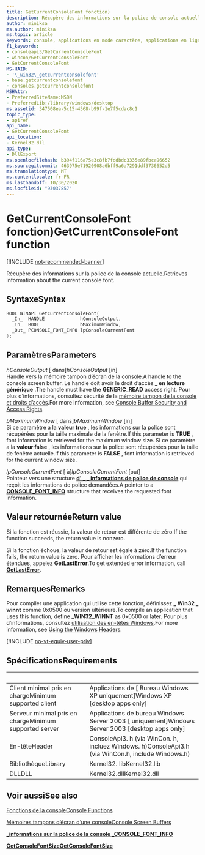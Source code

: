 ```yaml
---
title: GetCurrentConsoleFont fonction)
description: Récupère des informations sur la police de console actuelle pour une mémoire tampon d’écran de console spécifiée.
author: miniksa
ms.author: miniksa
ms.topic: article
keywords: console, applications en mode caractère, applications en ligne de commande, applications de terminal, API console
f1_keywords:
- consoleapi3/GetCurrentConsoleFont
- wincon/GetCurrentConsoleFont
- GetCurrentConsoleFont
MS-HAID:
- '\_win32\_getcurrentconsolefont'
- base.getcurrentconsolefont
- consoles.getcurrentconsolefont
MSHAttr:
- PreferredSiteName:MSDN
- PreferredLib:/library/windows/desktop
ms.assetid: 347508ea-5c15-4568-b99f-1e7f5cdac8c1
topic_type:
- apiref
api_name:
- GetCurrentConsoleFont
api_location:
- Kernel32.dll
api_type:
- DllExport
ms.openlocfilehash: b394f116a75e3c8fb7fddbdc3335e89fbca96652
ms.sourcegitcommit: 463975e71920908a6bff9a6a7291ddf3736652d5
ms.translationtype: MT
ms.contentlocale: fr-FR
ms.lasthandoff: 10/30/2020
ms.locfileid: "93037857"
---
```

# <a name="getcurrentconsolefont-function"></a><span data-ttu-id="429c7-104">GetCurrentConsoleFont fonction)</span><span class="sxs-lookup"><span data-stu-id="429c7-104">GetCurrentConsoleFont function</span></span>

[!INCLUDE [not-recommended-banner](./includes/not-recommended-banner.md)]

<span data-ttu-id="429c7-105">Récupère des informations sur la police de la console actuelle.</span><span class="sxs-lookup"><span data-stu-id="429c7-105">Retrieves information about the current console font.</span></span>

## <a name="syntax"></a><span data-ttu-id="429c7-106">Syntaxe</span><span class="sxs-lookup"><span data-stu-id="429c7-106">Syntax</span></span>

```C
BOOL WINAPI GetCurrentConsoleFont(
  _In_  HANDLE             hConsoleOutput,
  _In_  BOOL               bMaximumWindow,
  _Out_ PCONSOLE_FONT_INFO lpConsoleCurrentFont
);
```

## <a name="parameters"></a><span data-ttu-id="429c7-107">Paramètres</span><span class="sxs-lookup"><span data-stu-id="429c7-107">Parameters</span></span>

<span data-ttu-id="429c7-108">*hConsoleOutput* \[ dans\]</span><span class="sxs-lookup"><span data-stu-id="429c7-108">*hConsoleOutput* \[in\]</span></span>  
<span data-ttu-id="429c7-109">Handle vers la mémoire tampon d’écran de la console.</span><span class="sxs-lookup"><span data-stu-id="429c7-109">A handle to the console screen buffer.</span></span> <span data-ttu-id="429c7-110">Le handle doit avoir le droit d’accès **\_ en lecture générique** .</span><span class="sxs-lookup"><span data-stu-id="429c7-110">The handle must have the **GENERIC\_READ** access right.</span></span> <span data-ttu-id="429c7-111">Pour plus d’informations, consultez sécurité de la [mémoire tampon de la console et droits d’accès](console-buffer-security-and-access-rights.md).</span><span class="sxs-lookup"><span data-stu-id="429c7-111">For more information, see [Console Buffer Security and Access Rights](console-buffer-security-and-access-rights.md).</span></span>

<span data-ttu-id="429c7-112">*bMaximumWindow* \[ dans\]</span><span class="sxs-lookup"><span data-stu-id="429c7-112">*bMaximumWindow* \[in\]</span></span>  
<span data-ttu-id="429c7-113">Si ce paramètre a la **valeur true** , les informations sur la police sont récupérées pour la taille maximale de la fenêtre.</span><span class="sxs-lookup"><span data-stu-id="429c7-113">If this parameter is **TRUE** , font information is retrieved for the maximum window size.</span></span> <span data-ttu-id="429c7-114">Si ce paramètre a la **valeur false** , les informations sur la police sont récupérées pour la taille de fenêtre actuelle.</span><span class="sxs-lookup"><span data-stu-id="429c7-114">If this parameter is **FALSE** , font information is retrieved for the current window size.</span></span>

<span data-ttu-id="429c7-115">*lpConsoleCurrentFont* \[ à\]</span><span class="sxs-lookup"><span data-stu-id="429c7-115">*lpConsoleCurrentFont* \[out\]</span></span>  
<span data-ttu-id="429c7-116">Pointeur vers une structure [**d' \_ \_ informations de police de console**](console-font-info-str.md) qui reçoit les informations de police demandées.</span><span class="sxs-lookup"><span data-stu-id="429c7-116">A pointer to a [**CONSOLE\_FONT\_INFO**](console-font-info-str.md) structure that receives the requested font information.</span></span>

## <a name="return-value"></a><span data-ttu-id="429c7-117">Valeur retournée</span><span class="sxs-lookup"><span data-stu-id="429c7-117">Return value</span></span>

<span data-ttu-id="429c7-118">Si la fonction est réussie, la valeur de retour est différente de zéro.</span><span class="sxs-lookup"><span data-stu-id="429c7-118">If the function succeeds, the return value is nonzero.</span></span>

<span data-ttu-id="429c7-119">Si la fonction échoue, la valeur de retour est égale à zéro.</span><span class="sxs-lookup"><span data-stu-id="429c7-119">If the function fails, the return value is zero.</span></span> <span data-ttu-id="429c7-120">Pour afficher les informations d’erreur étendues, appelez [**GetLastError**](https://msdn.microsoft.com/library/windows/desktop/ms679360).</span><span class="sxs-lookup"><span data-stu-id="429c7-120">To get extended error information, call [**GetLastError**](https://msdn.microsoft.com/library/windows/desktop/ms679360).</span></span>

## <a name="remarks"></a><span data-ttu-id="429c7-121">Remarques</span><span class="sxs-lookup"><span data-stu-id="429c7-121">Remarks</span></span>

<span data-ttu-id="429c7-122">Pour compiler une application qui utilise cette fonction, définissez **\_ Win32 \_ winnt** comme 0x0500 ou version ultérieure.</span><span class="sxs-lookup"><span data-stu-id="429c7-122">To compile an application that uses this function, define **\_WIN32\_WINNT** as 0x0500 or later.</span></span> <span data-ttu-id="429c7-123">Pour plus d’informations, consultez [utilisation des en-têtes Windows](https://msdn.microsoft.com/library/windows/desktop/aa383745).</span><span class="sxs-lookup"><span data-stu-id="429c7-123">For more information, see [Using the Windows Headers](https://msdn.microsoft.com/library/windows/desktop/aa383745).</span></span>

[!INCLUDE [no-vt-equiv-user-priv](./includes/no-vt-equiv-user-priv.md)]

## <a name="requirements"></a><span data-ttu-id="429c7-124">Spécifications</span><span class="sxs-lookup"><span data-stu-id="429c7-124">Requirements</span></span>

| &nbsp; | &nbsp; |
|-|-|
| <span data-ttu-id="429c7-125">Client minimal pris en charge</span><span class="sxs-lookup"><span data-stu-id="429c7-125">Minimum supported client</span></span> | <span data-ttu-id="429c7-126">Applications de \[ Bureau Windows XP uniquement\]</span><span class="sxs-lookup"><span data-stu-id="429c7-126">Windows XP \[desktop apps only\]</span></span> |
| <span data-ttu-id="429c7-127">Serveur minimal pris en charge</span><span class="sxs-lookup"><span data-stu-id="429c7-127">Minimum supported server</span></span> | <span data-ttu-id="429c7-128">Applications de bureau Windows Server 2003 \[ uniquement\]</span><span class="sxs-lookup"><span data-stu-id="429c7-128">Windows Server 2003 \[desktop apps only\]</span></span> |
| <span data-ttu-id="429c7-129">En-tête</span><span class="sxs-lookup"><span data-stu-id="429c7-129">Header</span></span> | <span data-ttu-id="429c7-130">ConsoleApi3. h (via WinCon. h, incluez Windows. h)</span><span class="sxs-lookup"><span data-stu-id="429c7-130">ConsoleApi3.h (via WinCon.h, include Windows.h)</span></span> |
| <span data-ttu-id="429c7-131">Bibliothèque</span><span class="sxs-lookup"><span data-stu-id="429c7-131">Library</span></span> | <span data-ttu-id="429c7-132">Kernel32. lib</span><span class="sxs-lookup"><span data-stu-id="429c7-132">Kernel32.lib</span></span> |
| <span data-ttu-id="429c7-133">DLL</span><span class="sxs-lookup"><span data-stu-id="429c7-133">DLL</span></span> | <span data-ttu-id="429c7-134">Kernel32.dll</span><span class="sxs-lookup"><span data-stu-id="429c7-134">Kernel32.dll</span></span> |

## <a name="see-also"></a><span data-ttu-id="429c7-135">Voir aussi</span><span class="sxs-lookup"><span data-stu-id="429c7-135">See also</span></span>

[<span data-ttu-id="429c7-136">Fonctions de la console</span><span class="sxs-lookup"><span data-stu-id="429c7-136">Console Functions</span></span>](console-functions.md)

[<span data-ttu-id="429c7-137">Mémoires tampons d’écran d’une console</span><span class="sxs-lookup"><span data-stu-id="429c7-137">Console Screen Buffers</span></span>](console-screen-buffers.md)

[<span data-ttu-id="429c7-138">**\_informations sur la police de la console \_**</span><span class="sxs-lookup"><span data-stu-id="429c7-138">**CONSOLE\_FONT\_INFO**</span></span>](console-font-info-str.md)

[<span data-ttu-id="429c7-139">**GetConsoleFontSize**</span><span class="sxs-lookup"><span data-stu-id="429c7-139">**GetConsoleFontSize**</span></span>](getconsolefontsize.md)
